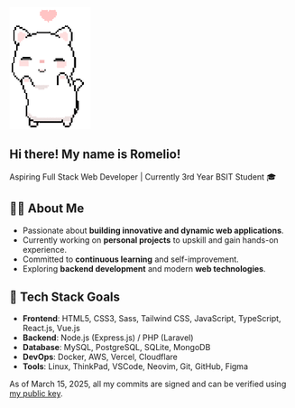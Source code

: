 ![cat dancing](./cat.gif)

## Hi there! My name is Romelio!

Aspiring Full Stack Web Developer | Currently 3rd Year BSIT Student 🎓

## 🧑‍💻 About Me
-  Passionate about **building innovative and dynamic web applications**.  
-  Currently working on **personal projects** to upskill and gain hands-on experience.  
-  Committed to **continuous learning** and self-improvement.  
-  Exploring **backend development** and modern **web technologies**.  

## 🎯 Tech Stack Goals
- **Frontend**: HTML5, CSS3, Sass, Tailwind CSS, JavaScript, TypeScript, React.js, Vue.js  
- **Backend**: Node.js (Express.js) /  PHP (Laravel)  
- **Database**: MySQL, PostgreSQL, SQLite, MongoDB
- **DevOps**: Docker, AWS, Vercel, Cloudflare
- **Tools**: Linux, ThinkPad, VSCode, Neovim, Git, GitHub, Figma     

As of March 15, 2025, all my commits are signed and can be verified using [my public key](public_key.asc?raw=true).
